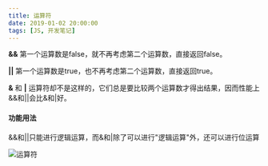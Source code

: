 ```yaml
---
title: 运算符
date: 2019-01-02 20:00:00
tags: [JS, 开发笔记]
---
```




**&&** 第一个运算数是false，就不再考虑第二个运算数，直接返回false。

**||**  第一个运算数是true，也不再考虑第二个运算数，直接返回true。

**&** 和  **|** 运算符却不是这样的，它们总是要比较两个运算数才得出结果，因而性能上&&和||会比&和|好。 



#### 功能用法

&&和||只能进行逻辑运算，而&和|除了可以进行"逻辑运算"外，还可以进行位运算

![运算符](https://raw.githubusercontent.com/Ho-Jack/daily-note/master/img/运算符.png)